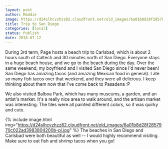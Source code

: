 ```yaml
---
layout: post
author: Maddie
image: https://d24slhcvzhzz82.cloudfront.net/old_images/6a01b8d28f2857970c022ad3785206200d-pi.jpg
title: Trip to San Diego
categories: [local]
status: Publish
date: 2018-07-12
---
```


During 3rd term, Page hosts a beach trip to Carlsbad, which is about 2 hours south of Caltech and 30 minutes north of San Diego. Everyone stays in a huge beach house, and we go to the beach during the day. Over the same weekend, my boyfriend and I visited San Diego since I'd never been!
San Diego has amazing tacos (and amazing Mexican food in general). I ate *so* many fish tacos over that weekend, and they were all delicious. I keep thinking about them now that I've come back to Pasadena :P

We also visited Balboa Park, which has many museums, a garden, and an artist's market. It's a really nice area to walk around, and the artisan market was interesting. The tiles were all painted different colors, so it was quirky and cute.


{% include image.html img="https://d24slhcvzhzz82.cloudfront.net/old_images/6a01b8d28f2857970c022ad3983804200b-pi.jpg" %}
The beaches in San Diego and Carlsbad were both beautiful as well -- I would highly recommend visiting. Make sure to eat fish and shrimp tacos when you go!
